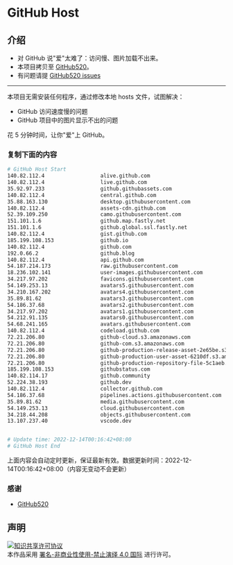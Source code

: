 # GitHub Host
## 介绍
- 对 GitHub 说"爱"太难了：访问慢、图片加载不出来。
- 本项目拷贝至 [GitHub520](https://github.com/521xueweihan/GitHub520)。
- 有问题请提 [GitHub520 issues](https://github.com/521xueweihan/GitHub520/issues/new)

---

本项目无需安装任何程序，通过修改本地 hosts 文件，试图解决：
- GitHub 访问速度慢的问题
- GitHub 项目中的图片显示不出的问题

花 5 分钟时间，让你"爱"上 GitHub。

### 复制下面的内容
```bash
# GitHub Host Start
140.82.112.4                  alive.github.com
140.82.112.4                  live.github.com
35.92.97.233                  github.githubassets.com
140.82.112.4                  central.github.com
35.88.163.130                 desktop.githubusercontent.com
140.82.112.4                  assets-cdn.github.com
52.39.109.250                 camo.githubusercontent.com
151.101.1.6                   github.map.fastly.net
151.101.1.6                   github.global.ssl.fastly.net
140.82.112.4                  gist.github.com
185.199.108.153               github.io
140.82.112.4                  github.com
192.0.66.2                    github.blog
140.82.112.4                  api.github.com
54.187.214.173                raw.githubusercontent.com
18.236.102.141                user-images.githubusercontent.com
34.217.97.202                 favicons.githubusercontent.com
54.149.253.13                 avatars5.githubusercontent.com
34.210.167.202                avatars4.githubusercontent.com
35.89.81.62                   avatars3.githubusercontent.com
54.186.37.68                  avatars2.githubusercontent.com
34.217.97.202                 avatars1.githubusercontent.com
54.212.91.135                 avatars0.githubusercontent.com
54.68.241.165                 avatars.githubusercontent.com
140.82.112.4                  codeload.github.com
72.21.206.80                  github-cloud.s3.amazonaws.com
72.21.206.80                  github-com.s3.amazonaws.com
72.21.206.80                  github-production-release-asset-2e65be.s3.amazonaws.com
72.21.206.80                  github-production-user-asset-6210df.s3.amazonaws.com
72.21.206.80                  github-production-repository-file-5c1aeb.s3.amazonaws.com
185.199.108.153               githubstatus.com
140.82.114.17                 github.community
52.224.38.193                 github.dev
140.82.112.4                  collector.github.com
54.186.37.68                  pipelines.actions.githubusercontent.com
35.89.81.62                   media.githubusercontent.com
54.149.253.13                 cloud.githubusercontent.com
34.218.44.208                 objects.githubusercontent.com
13.107.237.40                 vscode.dev


# Update time: 2022-12-14T00:16:42+08:00
# GitHub Host End

```
上面内容会自动定时更新，保证最新有效。数据更新时间：2022-12-14T00:16:42+08:00（内容无变动不会更新）

### 感谢

- [GitHub520](https://github.com/521xueweihan/GitHub520)

## 声明
<a rel="license" href="https://creativecommons.org/licenses/by-nc-nd/4.0/deed.zh"><img alt="知识共享许可协议" style="border-width: 0" src="https://licensebuttons.net/l/by-nc-nd/4.0/88x31.png"></a><br>本作品采用 <a rel="license" href="https://creativecommons.org/licenses/by-nc-nd/4.0/deed.zh">署名-非商业性使用-禁止演绎 4.0 国际</a> 进行许可。